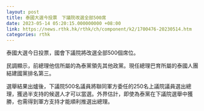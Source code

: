 ```yaml
---
layout: post
title: 泰國大選今投票　下議院改選全部500席
date: 2023-05-14 05:20:15.000000000 +08:00
link: https://news.rthk.hk/rthk/ch/component/k2/1700476-20230514.htm
categories: rthk
---
```


泰國大選今日投票，國會下議院將改選全部500個席位。

民調顯示，前總理他信所屬的為泰黨領先其他政黨。現任總理巴育所屬的泰國人團結建國黨排名第三。

選舉結果出爐後，下議院500名議員將聯同軍方委任的250名上議院議員選出總理，獲過半支持的候選人才可以當選。外界估計，即使為泰黨在下議院選舉中獲勝，也需得到軍方支持才能順利推選出總理。
